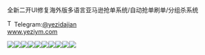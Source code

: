 全新二开UI修复海外版多语言亚马逊抢单系统/自动抢单刷单/分组杀系统<p dir="auto"><a target="_blank" rel="noopener noreferrer nofollow" href="https://camo.githubusercontent.com/d614d90677fbc2e34c7c62ebc68c82379d87a57c4beaf05af65fec7ba6b72e36/68747470733a2f2f63646e2d69636f6e732d706e672e666c617469636f6e2e636f6d2f3531322f323131312f323131313634362e706e67"><img src="https://camo.githubusercontent.com/d614d90677fbc2e34c7c62ebc68c82379d87a57c4beaf05af65fec7ba6b72e36/68747470733a2f2f63646e2d69636f6e732d706e672e666c617469636f6e2e636f6d2f3531322f323131312f323131313634362e706e67" alt="Telegram Icon" style="width: 16px; max-width: 100%;" data-canonical-src="https://cdn-icons-png.flaticon.com/512/2111/2111646.png"></a>Telegram:<a href="https://t.me/yezidajian" rel="nofollow">@yezidajian</a><br><a href="https://www.yeziym.com/">www.yeziym.com</a></p><img src="https://github.com/yeziym/quanxinerkaiUI_uZ/blob/main/ljRt8.png"><img src="https://github.com/yeziym/quanxinerkaiUI_uZ/blob/main/cq7Pi.png"><img src="https://github.com/yeziym/quanxinerkaiUI_uZ/blob/main/sozwF.png"><img src="https://github.com/yeziym/quanxinerkaiUI_uZ/blob/main/9ye5U.png"><img src="https://github.com/yeziym/quanxinerkaiUI_uZ/blob/main/VAMKJ.png"><img src="https://github.com/yeziym/quanxinerkaiUI_uZ/blob/main/Ft17Y.png"><img src="https://github.com/yeziym/quanxinerkaiUI_uZ/blob/main/x6Czw.png"><img src="https://github.com/yeziym/quanxinerkaiUI_uZ/blob/main/VkS3Q.png"><img src="https://github.com/yeziym/quanxinerkaiUI_uZ/blob/main/koFlX.png"><img src="https://github.com/yeziym/quanxinerkaiUI_uZ/blob/main/wEQbU.png">